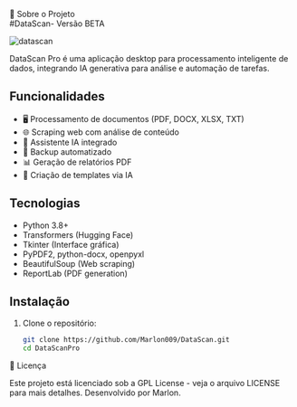 📌 Sobre o Projeto  
#DataScan- Versão BETA

![datascan](https://github.com/user-attachments/assets/0417b1aa-56e6-4eb1-91cc-b36d12dd072c)




DataScan Pro é uma aplicação desktop para processamento inteligente de dados, integrando IA generativa para análise e automação de tarefas.

## Funcionalidades

- 🖥️ Processamento de documentos (PDF, DOCX, XLSX, TXT)
- 🌐 Scraping web com análise de conteúdo
- 🤖 Assistente IA integrado
- 💾 Backup automatizado
- 📊 Geração de relatórios PDF
- 🧩 Criação de templates via IA

## Tecnologias

- Python 3.8+
- Transformers (Hugging Face)
- Tkinter (Interface gráfica)
- PyPDF2, python-docx, openpyxl
- BeautifulSoup (Web scraping)
- ReportLab (PDF generation)

## Instalação

1. Clone o repositório:
   ```bash
   git clone https://github.com/Marlon009/DataScan.git
   cd DataScanPro

📜 Licença

Este projeto está licenciado sob a GPL License - veja o arquivo LICENSE para mais detalhes.
Desenvolvido por Marlon.



